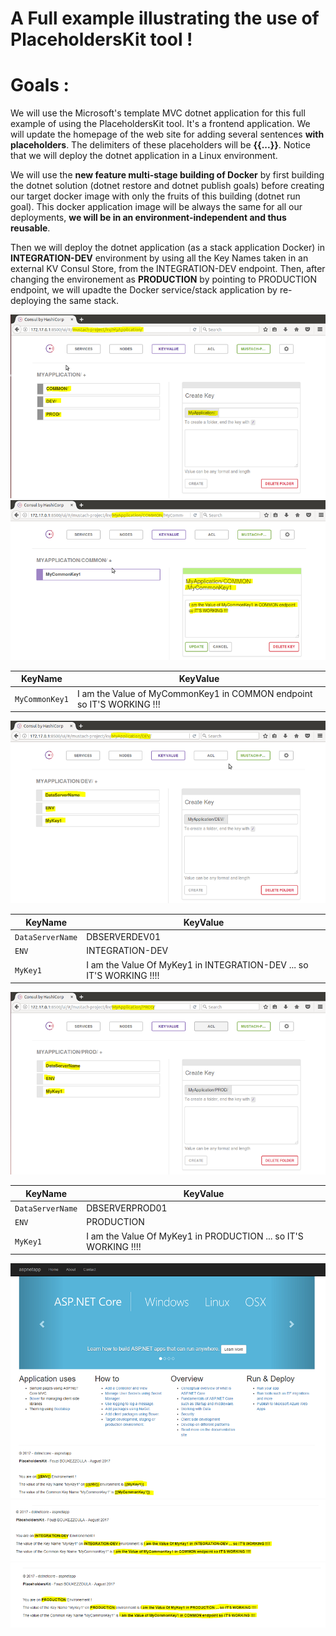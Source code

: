 # A Full example illustrating the use of PlaceholdersKit tool ! 

# Goals :

We will use the Microsoft's template MVC dotnet application for this full example of using the PlaceholdersKit tool. It's a frontend application. We will update the homepage of the web site for adding several sentences **with placeholders**. The delimiters of these placeholders will be **{{...}}**. Notice that we will deploy the dotnet application in a Linux environment.

We will use the **new feature multi-stage building of Docker** by first building the dotnet solution (dotnet restore and dotnet publish goals) before creating our target docker image with only the fruits of this building (dotnet run goal). This docker application image will be always the same for all our deployments, **we will be in an environment-independent and thus reusable**. 

Then we will deploy the dotnet application (as a stack application Docker) in **INTEGRATION-DEV** environment by using all the Key Names taken in an external KV Consul Store, from the INTEGRATION-DEV endpoint. Then, after changing the environement as **PRODUCTION** by pointing to PRODUCTION endpoint, we will upadte the Docker service/stack application by re-deploying the same stack. 





  <img src="../ressources/consul_01.png">







  <img src="../ressources/consul_common.png">

| KeyName | KeyValue |
| --- | --- |
| `MyCommonKey1` | I am the Value of MyCommonKey1 in COMMON endpoint so IT'S WORKING !!! |



  <img src="../ressources/consul_dev.png">
  
  | KeyName | KeyValue |
| --- | --- |
| `DataServerName` | DBSERVERDEV01 |
| `ENV` | INTEGRATION-DEV |
| `MyKey1` | I am the Value Of MyKey1 in INTEGRATION-DEV ... so IT'S WORKING !!!! |



  <img src="../ressources/consul_prod.png">

| KeyName | KeyValue |
| --- | --- |
| `DataServerName` | DBSERVERPROD01 |
| `ENV` | PRODUCTION |
| `MyKey1` | I am the Value Of MyKey1 in PRODUCTION ... so IT'S WORKING !!!! |


  <img src="../ressources/homepage_vierge.png">




  <img src="../ressources/homepage_dev.png">




  <img src="../ressources/homepage_prod.png">


